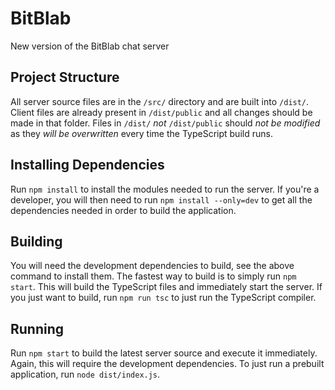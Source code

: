 # BitBlab
New version of the BitBlab chat server

## Project Structure
All server source files are in the `/src/` directory and are built into `/dist/`. Client files are already present in `/dist/public` and all changes should be made in that folder.
Files in `/dist/` *not* `/dist/public` should *not be modified* as they *will be overwritten* every time the TypeScript build runs.

## Installing Dependencies
Run `npm install` to install the modules needed to run the server. If you're a developer, you will then need to run `npm install --only=dev` to get all the dependencies needed in
order to build the application.

## Building
You will need the development dependencies to build, see the above command to install them.
The fastest way to build is to simply run `npm start`. This will build the TypeScript files and immediately start the server.
If you just want to build, run `npm run tsc` to just run the TypeScript compiler.

## Running
Run `npm start` to build the latest server source and execute it immediately. Again, this will require the development dependencies.
To just run a prebuilt application, run `node dist/index.js`.